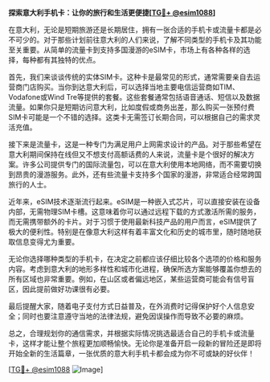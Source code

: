 **探索意大利手机卡：让你的旅行和生活更便捷[[TG💪+ @esim1088](https://t.me/s/esim1088)]**

在意大利，无论是短期旅游还是长期居住，拥有一张合适的手机卡或流量卡都是必不可少的。对于那些计划前往意大利的人们来说，了解不同类型的手机卡及其功能至关重要。从简单的流量卡到支持多国漫游的eSIM卡，市场上有各种各样的选择，每种都有其独特的优点。

首先，我们来谈谈传统的实体SIM卡。这种卡是最常见的形式，通常需要亲自去运营商门店购买。当你到达意大利后，可以选择当地主要电信运营商如TIM、Vodafone或Wind Tre等提供的套餐。这些套餐通常包括语音通话、短信以及数据流量。如果你只是短期访问意大利，比如度假或商务出差，那么购买一张预付费SIM卡可能是一个不错的选择。这类卡无需签订长期合同，可以根据自己的需求灵活充值。

接下来是流量卡，这是一种专门为满足用户上网需求设计的产品。对于那些希望在意大利期间保持在线但又不想支付高额话费的人来说，流量卡是个很好的解决方案。许多公司提供专门的国际流量包，可以在意大利使用本地网络，而不需要切换到昂贵的漫游服务。此外，还有些流量卡支持多个国家的漫游，非常适合经常跨国旅行的人士。

近年来，eSIM技术逐渐流行起来。eSIM是一种嵌入式芯片，可以直接安装在设备内部，无需物理SIM卡槽。这意味着你可以通过远程下载的方式激活所需的服务，而无需携带额外的卡片。对于习惯于使用最新科技产品的用户而言，eSIM提供了极大的便利性。特别是在像意大利这样有着丰富文化和历史的城市里，随时随地获取信息变得尤为重要。

无论你选择哪种类型的手机卡，在决定之前都应该仔细比较各个选项的价格和服务内容。考虑到意大利的地形多样性和城市化进程，确保所选方案能够覆盖你想去的所有区域也非常重要。例如，在山区或者偏远地区，某些运营商可能会有信号盲区，因此提前做好功课很有必要。

最后提醒大家，随着电子支付方式日益普及，在外消费时记得保护好个人信息安全；同时也要注意遵守当地的法律法规，避免因误操作而导致不必要的麻烦。

总之，合理规划你的通信需求，并根据实际情况挑选最适合自己的手机卡或流量卡，这样才能让整个旅程更加顺畅愉快。无论你是准备开启一段新的冒险还是即将开始全新的生活篇章，一张优质的意大利手机卡都会成为你不可或缺的好伙伴！

[[TG💪+ @esim1088](https://t.me/s/esim1088) ![Image](https://i.postimg.cc/4NQfJmqS/Snipaste-2025-05-13-00-14-12.png)]